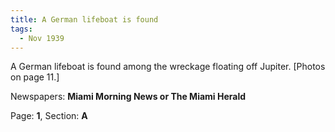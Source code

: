 ```yaml
---  
title: A German lifeboat is found  
tags:  
  - Nov 1939  
---  
```

  
A German lifeboat is found among the wreckage floating off Jupiter. [Photos on page 11.]  
  
Newspapers: **Miami Morning News or The Miami Herald**  
  
Page: **1**, Section: **A** 
